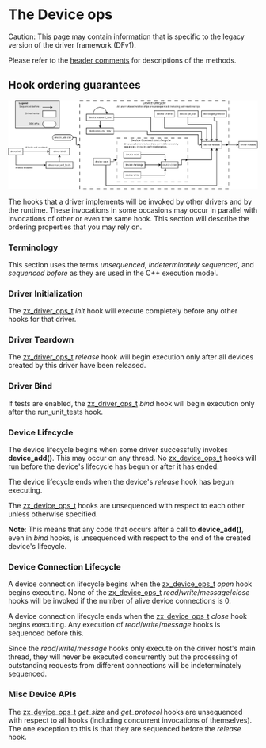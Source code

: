 # The Device ops

Caution: This page may contain information that is specific to the legacy
version of the driver framework (DFv1).

Please refer to the [header comments][device] for descriptions of the methods.

## Hook ordering guarantees

![Hook ordering guarantees](images/zircon/ddk/driver-hook-ordering.png)

The hooks that a driver implements will be invoked by other drivers and by the
runtime. These invocations in some occasions may occur in parallel with
invocations of other or even the same hook. This section will describe the
ordering properties that you may rely on.

### Terminology

This section uses the terms *unsequenced*, *indeterminately sequenced*, and
*sequenced before* as they are used in the C++ execution model.

### Driver Initialization

The [zx_driver_ops_t][driver] *init* hook will execute completely before any other
hooks for that driver.

### Driver Teardown

The [zx_driver_ops_t][driver] *release* hook will begin execution only after all
devices created by this driver have been released.

### Driver Bind

If tests are enabled, the [zx_driver_ops_t][driver] *bind* hook will begin execution only after the
run_unit_tests hook.

### Device Lifecycle

The device lifecycle begins when some driver successfully invokes **device_add()**. This may
occur on any thread. No [zx_device_ops_t][device] hooks will run before the
device's lifecycle has begun or after it has ended.

The device lifecycle ends when the device's *release* hook has begun executing.

The [zx_device_ops_t][device] hooks are unsequenced with respect to each other
unless otherwise specified.

**Note**: This means that any code that occurs after a call to **device_add()**, even in *bind* hooks,
is unsequenced with respect to the end of the created device's lifecycle.

### Device Connection Lifecycle

A device connection lifecycle begins when the [zx_device_ops_t][device] *open* hook begins
executing. None of the [zx_device_ops_t][device] *read*/*write*/*message*/*close* hooks
will be invoked if the number of alive device connections is 0.

A device connection lifecycle ends when the [zx_device_ops_t][device] *close* hook
begins executing. Any execution of *read*/*write*/*message* hooks is sequenced before
this.

Since the *read*/*write*/*message* hooks only execute on the driver host's main thread,
they will never be executed concurrently but the processing of outstanding requests from
different connections will be indeterminately sequenced.



### Misc Device APIs

The [zx_device_ops_t][device] *get_size* and *get_protocol* hooks are
unsequenced with respect to all hooks (including concurrent invocations of themselves).
The one exception to this is that they are sequenced before the *release* hook.

[device]: /src/lib/ddk/include/lib/ddk/device.h
[driver]: /src/lib/ddk/include/lib/ddk/driver.h
